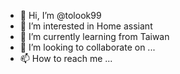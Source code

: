 - 👋 Hi, I’m @tolook99
- 👀 I’m interested in Home assiant
- 🌱 I’m currently learning from Taiwan
- 💞️ I’m looking to collaborate on ...
- 📫 How to reach me ...

<!---
tolook99/tolook99 is a ✨ special ✨ repository because its `README.md` (this file) appears on your GitHub profile.
You can click the Preview link to take a look at your changes.
--->
